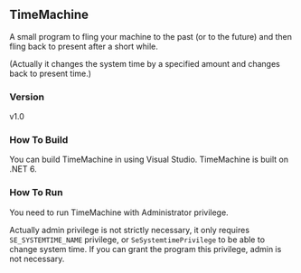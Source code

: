 ## TimeMachine
A small program to fling your machine to the past (or to the future) and then fling back to present after a short while.

(Actually it changes the system time by a specified amount and changes back to present time.)

### Version
v1.0

### How To Build
You can build TimeMachine in using Visual Studio. TimeMachine is built on .NET 6.

### How To Run
You need to run TimeMachine with Administrator privilege. 

Actually admin privilege is not strictly necessary, it only requires `SE_SYSTEMTIME_NAME` privilege, or `SeSystemtimePrivilege` to be able to change system time.
If you can grant the program this privilege, admin is not necessary.
